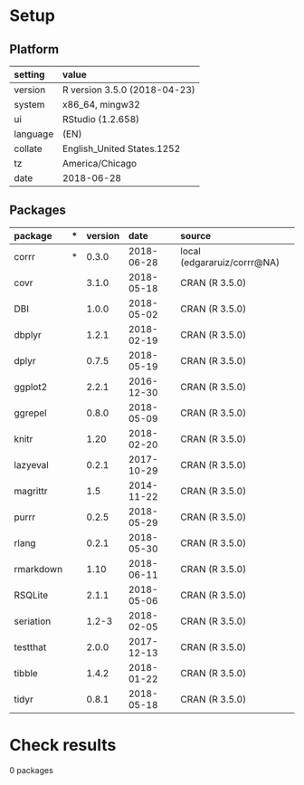 # Setup

## Platform

|setting  |value                        |
|:--------|:----------------------------|
|version  |R version 3.5.0 (2018-04-23) |
|system   |x86_64, mingw32              |
|ui       |RStudio (1.2.658)            |
|language |(EN)                         |
|collate  |English_United States.1252   |
|tz       |America/Chicago              |
|date     |2018-06-28                   |

## Packages

|package   |*  |version |date       |source                      |
|:---------|:--|:-------|:----------|:---------------------------|
|corrr     |*  |0.3.0   |2018-06-28 |local (edgararuiz/corrr@NA) |
|covr      |   |3.1.0   |2018-05-18 |CRAN (R 3.5.0)              |
|DBI       |   |1.0.0   |2018-05-02 |CRAN (R 3.5.0)              |
|dbplyr    |   |1.2.1   |2018-02-19 |CRAN (R 3.5.0)              |
|dplyr     |   |0.7.5   |2018-05-19 |CRAN (R 3.5.0)              |
|ggplot2   |   |2.2.1   |2016-12-30 |CRAN (R 3.5.0)              |
|ggrepel   |   |0.8.0   |2018-05-09 |CRAN (R 3.5.0)              |
|knitr     |   |1.20    |2018-02-20 |CRAN (R 3.5.0)              |
|lazyeval  |   |0.2.1   |2017-10-29 |CRAN (R 3.5.0)              |
|magrittr  |   |1.5     |2014-11-22 |CRAN (R 3.5.0)              |
|purrr     |   |0.2.5   |2018-05-29 |CRAN (R 3.5.0)              |
|rlang     |   |0.2.1   |2018-05-30 |CRAN (R 3.5.0)              |
|rmarkdown |   |1.10    |2018-06-11 |CRAN (R 3.5.0)              |
|RSQLite   |   |2.1.1   |2018-05-06 |CRAN (R 3.5.0)              |
|seriation |   |1.2-3   |2018-02-05 |CRAN (R 3.5.0)              |
|testthat  |   |2.0.0   |2017-12-13 |CRAN (R 3.5.0)              |
|tibble    |   |1.4.2   |2018-01-22 |CRAN (R 3.5.0)              |
|tidyr     |   |0.8.1   |2018-05-18 |CRAN (R 3.5.0)              |

# Check results

0 packages




